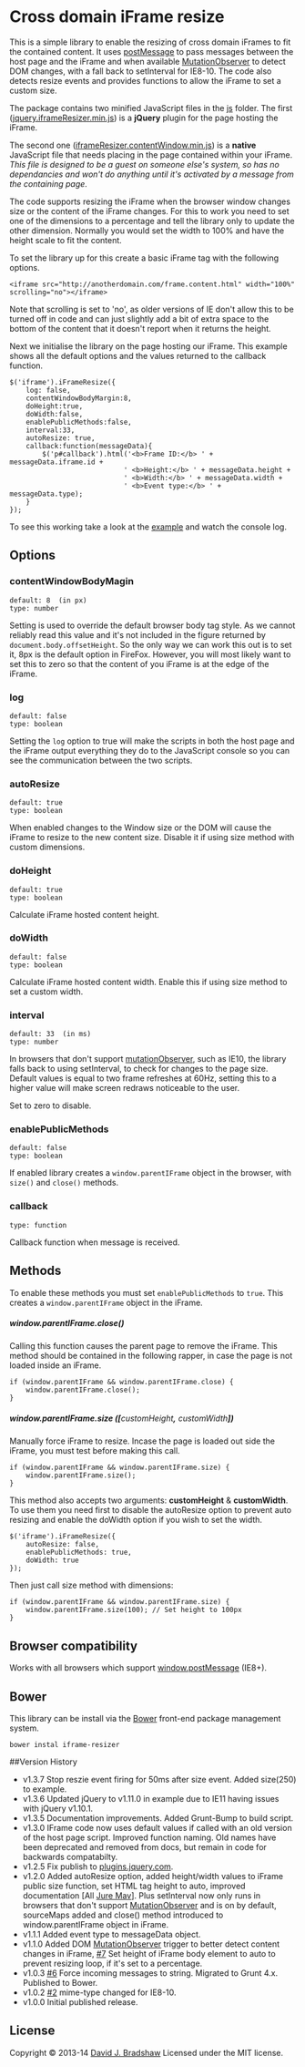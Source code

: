 # Cross domain iFrame resize

This is a simple library to enable the resizing of cross domain iFrames to fit the contained content. It uses [postMessage](https://developer.mozilla.org/en-US/docs/Web/API/window.postMessage) to pass messages between the host page and the iFrame and when available [MutationObserver](https://developer.mozilla.org/en/docs/Web/API/MutationObserver) to detect DOM changes, with a fall back to setInterval for IE8-10. The code also detects resize events and provides functions to allow the iFrame to set a custom size.

The package contains two minified JavaScript files in the <a href="js">js</a> folder. The first ([jquery.iframeResizer.min.js](https://raw2.github.com/davidjbradshaw/iframe-resizer/master/js/jquery.iframeResizer.min.js)) is a **jQuery** plugin for the page hosting the iFrame. 

The second one ([iframeResizer.contentWindow.min.js](https://raw.github.com/davidjbradshaw/iframe-resizer/master/js/iframeResizer.contentWindow.min.js)) is a **native** JavaScript file that needs placing in the page contained within your iFrame. <i>This file is designed to be a guest on someone else's system, so has no dependancies and won't do anything until it's activated by a message from the containing page</i>.

The code supports resizing the iFrame when the browser window changes size or the content of the iFrame changes. For this to work you need to set one of the dimensions to a percentage and tell the library only to update the other dimension. Normally you would set the width to 100% and have the height scale to fit the content.

To set the library up for this create a basic iFrame tag with the following options.

	<iframe src="http://anotherdomain.com/frame.content.html" width="100%" scrolling="no"></iframe>

Note that scrolling is set to 'no', as older versions of IE don't allow this to be turned off in code and can just slightly add a bit of extra space to the bottom of the content that it doesn't report when it returns the height.

Next we initialise the library on the page hosting our iFrame. This example shows all the default options and the values returned to the callback function.

	$('iframe').iFrameResize({
		log: false,
		contentWindowBodyMargin:8,
		doHeight:true,
		doWidth:false,
		enablePublicMethods:false,
		interval:33,
		autoResize: true,
		callback:function(messageData){
			$('p#callback').html('<b>Frame ID:</b> ' + messageData.iframe.id + 
								' <b>Height:</b> ' + messageData.height + 
								' <b>Width:</b> ' + messageData.width +
								' <b>Event type:</b> ' + messageData.type);
		}
	});

To see this working take a look at the [example](http://davidjbradshaw.com/iframe-resizer/example/) and watch the console log.

## Options

### contentWindowBodyMagin

	default: 8  (in px)
	type: number

Setting is used to override the default browser body tag style. As we cannot reliably read this value and it's not included in the figure returned by `document.body.offsetHeight`. So the only way we can work this out is to set it, 8px is the default option in FireFox. However, you will most likely want to set this to zero so that the content of you iFrame is at the edge of the iFrame.

### log

	default: false
	type: boolean

Setting the `log` option to true will make the scripts in both the host page and the iFrame output everything they do to the JavaScript console so you can see the communication between the two scripts.

### autoResize

	default: true
	type: boolean

When enabled changes to the Window size or the DOM will cause the iFrame to resize to the new content size. Disable it if using size method with custom dimensions.

### doHeight

	default: true
	type: boolean

Calculate iFrame hosted content height.

### doWidth

	default: false
	type: boolean

Calculate iFrame hosted content width. Enable this if using size method to set a custom width.

### interval

	default: 33  (in ms)
	type: number

In browsers that don't support [mutationObserver](https://developer.mozilla.org/en/docs/Web/API/MutationObserver), such as IE10, the library falls back to using setInterval, to check for changes to the page size. Default values is equal to two frame refreshes at 60Hz, setting this to a higher value will make screen redraws noticeable to the user.

Set to zero to disable.

### enablePublicMethods  

	default: false
	type: boolean

If enabled library creates a `window.parentIFrame` object in the browser, with `size()` and `close()` methods.

### callback

	type: function
	
Callback function when message is received.


## Methods

To enable these methods you must set `enablePublicMethods` to `true`. This creates a `window.parentIFrame` object in the iFrame.

##### window.parentIFrame.close()

Calling this function causes the parent page to remove the iFrame. This method should be contained in the following rapper, in case the page is not loaded inside an iFrame.

	if (window.parentIFrame && window.parentIFrame.close) {
		window.parentIFrame.close();
	}

##### window.parentIFrame.size ([<span style="font-weight:normal">customHeight<b>,</b> customWidth</span>])

Manually force iFrame to resize. Incase the page is loaded out side the iFrame, you must test before making this call.

	if (window.parentIFrame && window.parentIFrame.size) {
		window.parentIFrame.size();
	}

This method also accepts two arguments: **customHeight** & **customWidth**. To use them you need first to disable the autoResize option to prevent auto resizing and enable the doWidth option if you wish to set the width.

	$('iframe').iFrameResize({
		autoResize: false,
		enablePublicMethods: true,
		doWidth: true
	});

Then just call size method with dimensions:

	if (window.parentIFrame && window.parentIFrame.size) {
		window.parentIFrame.size(100); // Set height to 100px
	}


## Browser compatibility

Works with all browsers which support [window.postMessage](http://caniuse.com/#feat=x-doc-messaging) (IE8+).

## Bower

This library can be install via the [Bower](http://bower.io) front-end package management system.

    bower instal iframe-resizer

##Version History
* v1.3.7 Stop reszie event firing for 50ms after size event. Added size(250) to example.
* v1.3.6 Updated jQuery to v1.11.0 in example due to IE11 having issues with jQuery v1.10.1.
* v1.3.5 Documentation improvements. Added Grunt-Bump to build script.
* v1.3.0 IFrame code now uses default values if called with an old version of the host page script. Improved function naming. Old names have been deprecated and removed from docs, but remain in code for backwards compatabilty.
* v1.2.5 Fix publish to [plugins.jquery.com](https://plugins.jquery.com).
* v1.2.0 Added autoResize option, added height/width values to iFrame public size function, set HTML tag height to auto, improved documentation [All [Jure Mav](https://github.com/jmav)]. Plus setInterval now only runs in browsers that don't support [MutationObserver](https://developer.mozilla.org/en/docs/Web/API/MutationObserver) and is on by default, sourceMaps added and close() method introduced to window.parentIFrame object in iFrame. 
* v1.1.1 Added event type to messageData object.
* v1.1.0 Added DOM [MutationObserver](https://developer.mozilla.org/en/docs/Web/API/MutationObserver) trigger to better detect content changes in iFrame, [#7](https://github.com/davidjbradshaw/iframe-resizer/issues/7) Set height of iFrame body element to auto to prevent resizing loop, if it's set to a percentage.
* v1.0.3 [#6](https://github.com/davidjbradshaw/iframe-resizer/issues/6) Force incoming messages to string. Migrated to Grunt 4.x. Published to Bower.
* v1.0.2 [#2](https://github.com/davidjbradshaw/iframe-resizer/issues/2) mime-type changed for IE8-10.
* v1.0.0 Initial published release.

## License
Copyright &copy; 2013-14 [David J. Bradshaw](https://github.com/davidjbradshaw)
Licensed under the MIT license.
